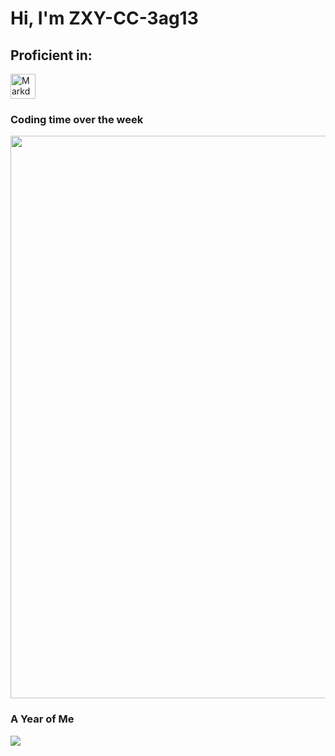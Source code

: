 # Hi, I'm ZXY-CC-3ag13

## Proficient in:

<a href="https://daringfireball.net/projects/markdown/" target="_blank"> <img src="https://github.com/ZXY-CC-3ag13/ZXY-CC-3ag13/blob/main/Images/markdown.svg" alt="Markdown" width="40" height="40"/> </a>


### Coding time over the week

<img src="https://wakatime.com/share/@432ee6a4-715d-445b-a3e9-f5a37ed10d1f/51b82569-8520-47a7-811d-7a3fbcfe9564.svg" width="900vw"/>

### A Year of Me

<img src="https://wakatime.com/share/@432ee6a4-715d-445b-a3e9-f5a37ed10d1f/151e8141-5cb8-45de-98b9-d2169ef1c745.svg" />
